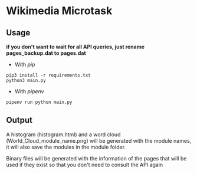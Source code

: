 # Wikimedia Microtask
## Usage
**if you don't want to wait for all API queries, just rename pages_backup.dat to pages.dat**
- With *pip*
```
pip3 install -r requirements.txt
python3 main.py
```
- With *pipenv*
```
pipenv run python main.py
```
## Output
A histogram (histogram.html) and a word cloud (World_Cloud_module_name.png) will be generated with the module names, it will also save the modules in the module folder.

Binary files will be generated with the information of the pages that will be used if they exist so that you don't need to consult the API again